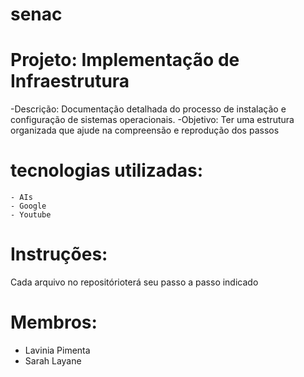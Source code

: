 # senac
# Projeto: Implementação de Infraestrutura
  -Descrição: Documentação detalhada do processo de instalação e configuração de sistemas operacionais.
  -Objetivo: Ter uma estrutura organizada que ajude na compreensão e reprodução dos passos
  # tecnologias utilizadas:
    - AIs
    - Google
    - Youtube

  # Instruções:
   Cada arquivo no repositórioterá seu passo a passo indicado
  # Membros: 
   - Lavinia Pimenta
   - Sarah Layane
